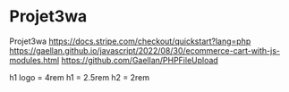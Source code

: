 # Projet3wa

Projet3wa
https://docs.stripe.com/checkout/quickstart?lang=php
https://gaellan.github.io/javascript/2022/08/30/ecommerce-cart-with-js-modules.html
https://github.com/Gaellan/PHPFileUpload


h1 logo = 4rem
h1 = 2.5rem
h2 = 2rem
